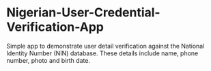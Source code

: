 # Nigerian-User-Credential-Verification-App
Simple app to demonstrate user detail verification against the National Identity Number (NIN) database. These details include name, phone number, photo and birth date.
